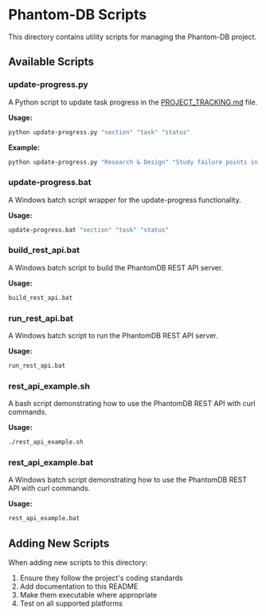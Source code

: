 # Phantom-DB Scripts

This directory contains utility scripts for managing the Phantom-DB project.

## Available Scripts

### update-progress.py
A Python script to update task progress in the [PROJECT_TRACKING.md](file:///D:/PhantomGhost/Storage/Media/Media/Projects/MyProjects/PhantomDB/docs/PROJECT_TRACKING.md) file.

**Usage:**
```bash
python update-progress.py "section" "task" "status"
```

**Example:**
```bash
python update-progress.py "Research & Design" "Study failure points in existing databases (SQL/NoSQL)" complete
```

### update-progress.bat
A Windows batch script wrapper for the update-progress functionality.

**Usage:**
```cmd
update-progress.bat "section" "task" "status"
```

### build_rest_api.bat
A Windows batch script to build the PhantomDB REST API server.

**Usage:**
```cmd
build_rest_api.bat
```

### run_rest_api.bat
A Windows batch script to run the PhantomDB REST API server.

**Usage:**
```cmd
run_rest_api.bat
```

### rest_api_example.sh
A bash script demonstrating how to use the PhantomDB REST API with curl commands.

**Usage:**
```bash
./rest_api_example.sh
```

### rest_api_example.bat
A Windows batch script demonstrating how to use the PhantomDB REST API with curl commands.

**Usage:**
```cmd
rest_api_example.bat
```

## Adding New Scripts

When adding new scripts to this directory:

1. Ensure they follow the project's coding standards
2. Add documentation to this README
3. Make them executable where appropriate
4. Test on all supported platforms